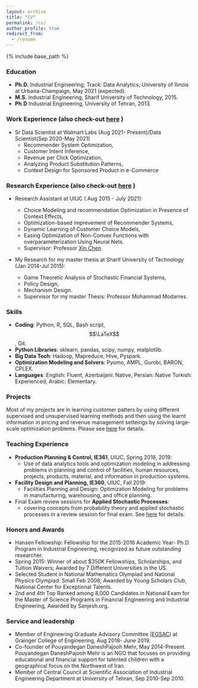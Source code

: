 ```yaml
---
layout: archive
title: "CV"
permalink: /cv/
author_profile: true
redirect_from:
  - /resume
---
```


{% include base_path %}

### Education
* **Ph.D.** Industrial Engineering; Track: Data Analytics; University of Ilinois at Urbana-Champaign, May 2021 (expected).
* **M.S.** Industrial Engineering, Sharif University of Technology, 2015.
* **Ph.D** Industrial Engineering, University of Tehran, 2013.

### Work Experience (also check-out [here](https://www.linkedin.com/in/reza-yousefi-maragheh/) )
* Sr Data Scientist at Walmart Labs (Aug 2021- Present)/Data Scientist(Sep 2020-May 2021)
  * Recommender System Optimization,
  * Customer Intent Inference,
  * Revenue per Click Optimization,
  * Analyzing Product Substitution Patterns,
  * Context Design for Sponsored Product in e-Commerce


### Research Experience (also check-out [here](https://rezaym.github.io/Research/) )
* Research Assistant at UIUC ( Aug 2015 - July 2021):
  * Choice Modeling and recommendation Optimization in Presence of Context Effects,
  * Optimization-based imprevement of Recommender Systems,
  * Dynamic Learning of Customer Choice Models,
  * Easing Optimization of Non-Convex Functions with overparameterization Using Neural Nets.
  * Supervisor: Professor [Xin Chen](https://ise.illinois.edu/directory/profile/xinchen).

* My Research for my master thesis at Sharif University of Technology (Jan 2014-Jul 2015):
  * Game Theoretic Analysis of Stochastic Financial Systems,
  * Policy Design,
  * Mechanism Design.
  * Supervisor for my master Thesis: Professor Mohammad Modarres.
  
### Skills
* **Coding**: Python, R, SQL, Bash script, $$\LaTeX$$,  Git.
* **Python Libraries**: sklearn, pandas, scipy, numpy, matplotlib.
* **Big Data Tech**: Hadoop, Mapreduce, Hive, Pyspark.
* **Optimization Modeling and Solvers**: Pyomo, AMPL, Gurobi, BARON, CPLEX.
* **Languages** :English: Fluent, Azerbaijani: Native, Persian: Native Turkish: Experienced, Arabic: Elementary.

### Projects
Most of my projects are in learning customer patters by using different supervised and unsupervised learning methods and then using the learnt information in pricing and revenue management setteings by solving large-scale optimization problems. 
Please see [here](https://rezaym.github.io/projects/) for details. 

### Teaching Experience
* **Production Planning & Control, IE361**, UIUC, Spring 2018, 2019: 
  * Use of data analytics tools and optimization modeling in addressing problems in planning and control of facilities, human resources, projects, products, material, and information in production systems.
* **Facility Design and Planning, IE360**, UIUC, Fall 2019: 
  * Facilities Planning and Design: Optimization Modeling for problems in manufacturing, warehousing, and office planning.
* Final Exam review sessions for **Applied Stochastic Processes**: 
  * covering concepts from probability theory and applied stochastic processes in a review session for final exam.
See [here](https://rezaym.github.io/teaching/) for details.

### Honors and Awards
* Hansen Fellowship: Fellowship for the 2015-2016 Academic Year- Ph.D. Program in Industrial Engineering, recognized as future outstanding researcher.
* Spring 2015: Winner of about $350K Fellowships, Scholarships, and Tuition Waivers; Awarded by 7 Different Universities in the US.
* Selected Student in National Mathematics Olympiad and National Physics Olympiad: Small Feb 2008; Awarded by Young Scholars Club, National Center for Exceptional Talents.
* 2nd and 4th Top Ranked among 8,000 Candidates in National Exam for the Master of Science Programs in Financial Engineering and Industrial Engineering, Awarded by Sanjesh.org.

### Service and leadership
* Member of Engineering Graduate Advisory Committee ([EGSAC](http://publish.illinois.edu/engr-egsac/2018-2019-committee-members/)) at Grainger College of Engineering, Aug 2018- June 2019.
* Co-founder of Pouyandegan DaneshPajooh Mehr, May 2014-Present. Pouyandegan DaneshPajooh Mehr is an NGO that focuses on providing educational and financial support for talented children with a geographical focus on the Northwest of Iran.
* Member of Central Council at Scientific Association of Industrial Engineering Department at University of Tehran, Sep 2010-Sep 2010. 
